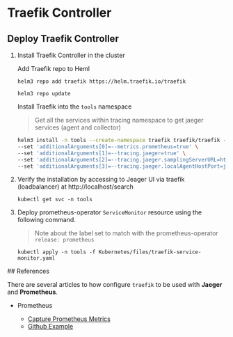 # Traefik Controller

## Deploy Traefik Controller

1. Install Traefik Controller in the cluster

    Add Traefik repo to Heml

    `helm3 repo add traefik https://helm.traefik.io/traefik`

    `helm3 repo update`

    Install Traefik into the `tools` namespace

    > Get all the services within tracing namespace to get jaeger services (agent and collector)

    ```bash
    helm3 install -n tools --create-namespace traefik traefik/traefik --version 9.19.1 \
    --set 'additionalArguments[0]=--metrics.prometheus=true' \
    --set 'additionalArguments[1]=--tracing.jaeger=true' \
    --set 'additionalArguments[2]=--tracing.jaeger.samplingServerURL=http://jaeger-all-in-one-inmemory-agent.tracing.svc:5778/sampling' \
    --set 'additionalArguments[3]=--tracing.jaeger.localAgentHostPort=jaeger-all-in-one-inmemory-agent.tracing.svc:6831'
    ```

2. Verify the installation by accessing to Jeager UI via traefik (loadbalancer) at http://localhost/search

    `kubectl get svc -n tools`

3. Deploy prometheus-operator `ServiceMonitor` resource using the following command.

    > Note about the label set to match with the prometheus-operator `release: prometheus`

    `kubectl apply -n tools -f Kubernetes/files/traefik-service-monitor.yaml`

## References

There are several articles to how configure `traefik` to be used with **Jaeger** and **Prometheus**.

* Prometheus

  * [Capture Prometheus Metrics](https://traefik.io/blog/capture-traefik-metrics-for-apps-on-kubernetes-with-prometheus/)
  * [Github Example](https://github.com/traefik-tech-blog/traefik-sre-metrics)
